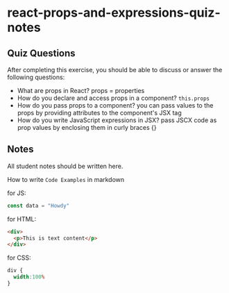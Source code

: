 # react-props-and-expressions-quiz-notes

## Quiz Questions

After completing this exercise, you should be able to discuss or answer the following questions:

- What are props in React?
props = properties
- How do you declare and access props in a component?
`this.props`
- How do you pass props to a component?
you can pass values to the props by providing attributes to the component's JSX tag
- How do you write JavaScript expressions in JSX?
 pass JSCX code as prop values by enclosing them in curly braces {}

## Notes

All student notes should be written here.


How to write `Code Examples` in markdown

for JS:
```javascript
const data = "Howdy"
```

for HTML:
```html
<div>
  <p>This is text content</p>
</div>
```

for CSS:
```css
div {
  width:100%
}
```
